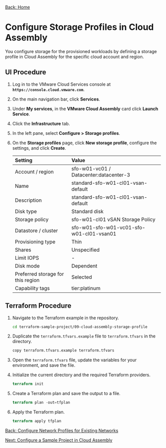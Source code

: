 [Back: Home](README.md)

# Configure Storage Profiles in Cloud Assembly

You configure storage for the provisioned workloads by defining a storage profile in Cloud Assembly for the specific cloud account and region.

## UI Procedure

1. Log in to the VMware Cloud Services console at **`https://console.cloud.vmware.com`**.

2. On the main navigation bar, click **Services**.

3. Under **My services**, in the **VMware Cloud Assembly** card click **Launch Service**.

4. Click the **Infrastructure** tab.

5. In the left pane, select **Configure > Storage profiles**.

6. On the **Storage profiles** page, click **New storage profile**, configure the settings, and click **Create**.

   | **Setting**                       | **Value**                                |
   | :-                                | :-                                       |
   | Account / region                  | sfo-w01-vc01 / Datacenter:datacenter-3   |
   | Name                              | standard-sfo-w01-cl01-vsan-default       |
   | Description                       | standard-sfo-w01-cl01-vsan-default       |
   | Disk type                         | Standard disk                            |
   | Storage policy                    | sfo-w01-cl01 vSAN Storage Policy         |
   | Datastore / cluster               | sfo-w01-sfo-w01-vc01-sfo-w01-cl01-vsan01 |
   | Provisioning type                 | Thin                                     |
   | Shares                            | Unspecified                              |
   | Limit IOPS                        | -                                        |
   | Disk mode                         | Dependent                                |
   | Preferred storage for this region | Selected                                 |
   | Capability tags                   | tier:platinum                            |

## Terraform Procedure

1. Navigate to the Terraform example in the repository.

   ```bash
   cd terraform-sample-project/09-cloud-assembly-storage-profile
   ```

2. Duplicate the `terraform.tfvars.example` file to `terraform.tfvars` in the directory.

   ```bash
   copy terraform.tfvars.example terraform.tfvars
   ```

3. Open the `terraform.tfvars` file, update the variables for your environment, and save the file.

4. Initialize the current directory and the required Terraform providers.

   ```terraform
   terraform init
   ```

5. Create a Terraform plan and save the output to a file.

   ```terraform
   terraform plan -out=tfplan
   ```  

6. Apply the Terraform plan.

   ```terraform
   terraform apply tfplan
   ```

[Back: Configure Network Profiles for Existing Networks](8-configure-network-profile.md)

[Next: Configure a Sample Project in Cloud Assembly](10-configure-project.md)
